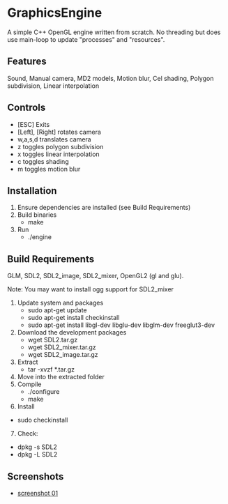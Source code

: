 # GraphicsEngine

A simple C++ OpenGL engine written from scratch. No threading but does use main-loop to update "processes" and "resources".

## Features

Sound, Manual camera, MD2 models, Motion blur, Cel shading, Polygon subdivision, Linear interpolation

## Controls

* [ESC] Exits
* [Left], [Right] rotates camera
* w,a,s,d translates camera
* z toggles polygon subdivision
* x toggles linear interpolation
* c toggles shading
* m toggles motion blur

## Installation

1. Ensure dependencies are installed (see Build Requirements)
2. Build binaries
	* make
3. Run
	* ./engine

## Build Requirements

GLM, SDL2, SDL2_image, SDL2_mixer, OpenGL2 (gl and glu).

Note: You may want to install ogg support for SDL2_mixer

1. Update system and packages
	* sudo apt-get update
	* sudo apt-get install checkinstall
	* sudo apt-get install libgl-dev libglu-dev libglm-dev freeglut3-dev
2. Download the development packages
	* wget SDL2.tar.gz
	* wget SDL2_mixer.tar.gz
	* wget SDL2_image.tar.gz
3. Extract
	* tar -xvzf *.tar.gz
4. Move into the extracted folder
5. Compile
	* ./configure
	* make
6. Install
  * sudo checkinstall
7. Check:
  * dpkg -s SDL2
  * dpkg -L SDL2

## Screenshots

* [screenshot 01](screenshot_01.png)
